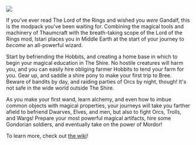 ![](https://raw.githubusercontent.com/wiki/tungstonminer/istari/images/bridge-of-kazad-dum.jpg)

If you've ever read The Lord of the Rings and wished you *were* Gandalf, this is the modpack you've been waiting for.  Combining the magical tools and machinery of Thaumcraft with the breath-taking scope of the Lord of the Rings mod, Istari places you in Middle Earth at the start of your journey to *become* an all-powerful wizard.

Start by befriending the Hobbits, and creating a home base in which to begin your magical education in The Shire.  No hostile creatures will harm you, and you can easily hire obliging farmer Hobbits to tend your farm for you.  Gear up, and saddle a shire pony to make your first trip to Bree.  Beware of bandits by day, and raiding parties of Orcs by night, though!  It's not safe in the wide world outside The Shire.

As you make your first wand, learn alchemy, and even how to imbue common objects with magical properties, your journeys will take you farther afield to befriend Dwarves, Elves, and men, but also to fight Orcs, Trolls, and Wargs!  Prepare your most powerful magical artifacts, hire some Gondorian soldiers, and eventually take on the power of Mordor!

To learn more, check out [the wiki](https://github.com/tungstonminer/istari/wiki)!
